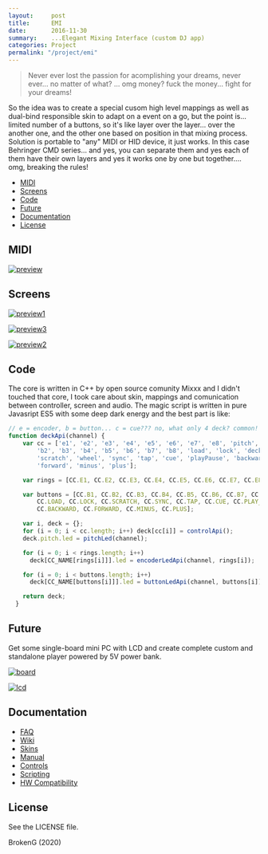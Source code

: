 ```yaml
---
layout:     post
title:      EMI
date:       2016-11-30
summary:    ...Elegant Mixing Interface (custom DJ app)
categories: Project
permalink: "/project/emi"
---
```


> Never ever lost the passion for acomplishing your dreams, never ever... no matter of what? ... omg money? fuck the money... fight for your dreams!

So the idea was to create a special cusom high level mappings as well as dual-bind responsible skin to adapt on a event on a go, but the point is... limited number of a buttons, so it's like layer over the layer... over the another one, and the other one based on position in that mixing process. Solution is portable to "any" MIDI or HID device, it just works. In this case Behringer CMD series... and yes, you can separate them and yes each of them have their own layers and yes it works one by one but together.... omg, breaking the rules!

- [MIDI](#midi)
- [Screens](#screens)
- [Code](#code)
- [Future](#future)
- [Documentation](#documentation)
- [License](#license)

## MIDI

[![preview](https://github.com/brokengdnb/emi/blob/master/02.jpg?raw=true "preview")](https://github.com/brokengdnb/emi/blob/master/02.jpg?raw=true "preview")

## Screens

[![preview1](https://github.com/brokengdnb/emi/blob/master/01.png?raw=true "preview1")](https://github.com/brokengdnb/emi/blob/master/01.png?raw=true "preview1")


[![preview3](https://github.com/brokengdnb/emi/blob/master/05.png?raw=true "preview3")](https://github.com/brokengdnb/emi/blob/master/05.png?raw=true "preview3")


[![preview2](https://github.com/brokengdnb/emi/blob/master/03.png?raw=true "preview2")](https://github.com/brokengdnb/emi/blob/master/03.png?raw=true "preview2")


## Code

The core is written in C++ by open source comunity Mixxx and I didn't touched that core, I took care about skin, mappings and comunication between controller, screen and audio. The magic script is written in pure Javasript ES5 with some deep dark energy and the best part is like:

```javascript
// e = encoder, b = button... c = cue??? no, what only 4 deck? common!
function deckApi(channel) {
    var cc = ['e1', 'e2', 'e3', 'e4', 'e5', 'e6', 'e7', 'e8', 'pitch', 'b1',
        'b2', 'b3', 'b4', 'b5', 'b6', 'b7', 'b8', 'load', 'lock', 'deck',
        'scratch', 'wheel', 'sync', 'tap', 'cue', 'playPause', 'backward',
        'forward', 'minus', 'plus'];

    var rings = [CC.E1, CC.E2, CC.E3, CC.E4, CC.E5, CC.E6, CC.E7, CC.E8];

    var buttons = [CC.B1, CC.B2, CC.B3, CC.B4, CC.B5, CC.B6, CC.B7, CC.B8,
        CC.LOAD, CC.LOCK, CC.SCRATCH, CC.SYNC, CC.TAP, CC.CUE, CC.PLAY_PAUSE,
        CC.BACKWARD, CC.FORWARD, CC.MINUS, CC.PLUS];

    var i, deck = {};
    for (i = 0; i < cc.length; i++) deck[cc[i]] = controlApi();
    deck.pitch.led = pitchLed(channel);

    for (i = 0; i < rings.length; i++)
      deck[CC_NAME[rings[i]]].led = encoderLedApi(channel, rings[i]);

    for (i = 0; i < buttons.length; i++)
      deck[CC_NAME[buttons[i]]].led = buttonLedApi(channel, buttons[i]);

    return deck;
  }
```



## Future

Get some single-board mini PC with LCD and create complete custom and standalone player powered by 5V power bank.

[![board](https://github.com/brokengdnb/emi/blob/master/board.jpg?raw=true "board")](https://github.com/brokengdnb/emi/blob/master/board.jpg?raw=true "board")

[![lcd](https://github.com/brokengdnb/emi/blob/master/lcd.jpg?raw=true "lcd")](https://github.com/brokengdnb/emi/blob/master/lcd.jpg?raw=true "lcd")


## Documentation

- [FAQ](http://https://mixxx.org/wiki/doku.php/faq "FAQ")
- [Wiki](https://www.mixxx.org/wiki/doku.phphttp:// "Wiki")
- [Skins](https://mixxx.org/wiki/doku.php/creating_skins "Skins")
- [Manual](https://github.com/brokengdnb/emi/blob/master/Mixxx-Manual.pdf "Manual")
- [Controls](https://mixxx.org/wiki/doku.php/mixxxcontrols "Controls")
- [Scripting](https://mixxx.org/wiki/doku.php/midi_scripting "Scripting")
- [HW Compatibility](https://mixxx.org/wiki/doku.php/hardware_compatibility "HW Compatibility")

## License

See the LICENSE file.

BrokenG (2020)